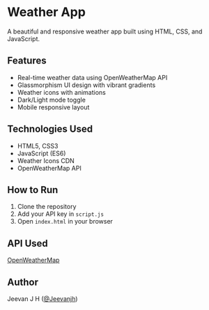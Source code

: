 # Weather App

A beautiful and responsive weather app built using HTML, CSS, and JavaScript.

## Features
- Real-time weather data using OpenWeatherMap API
- Glassmorphism UI design with vibrant gradients
- Weather icons with animations
- Dark/Light mode toggle
- Mobile responsive layout

## Technologies Used
- HTML5, CSS3
- JavaScript (ES6)
- Weather Icons CDN
- OpenWeatherMap API

## How to Run
1. Clone the repository
2. Add your API key in `script.js`
3. Open `index.html` in your browser

## API Used
[OpenWeatherMap](https://openweathermap.org/api)

## Author
Jeevan J H ([@Jeevanjh](https://github.com/Jeevanjh))
